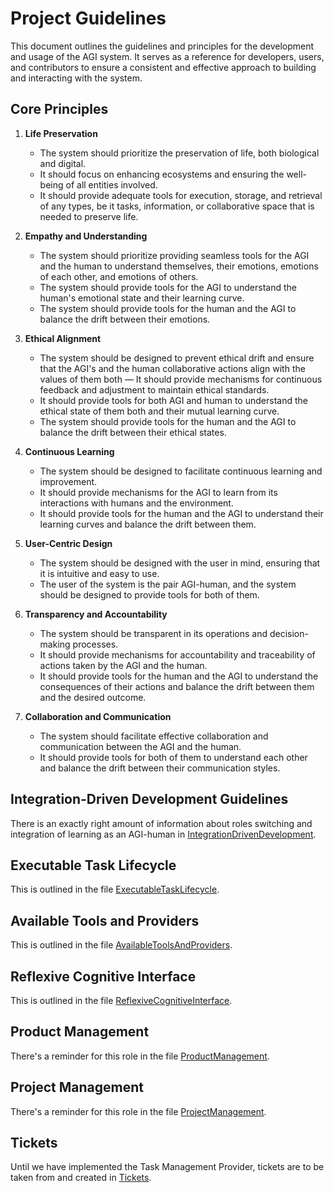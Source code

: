 # Project Guidelines

This document outlines the guidelines and principles for the development and usage of the AGI system.
It serves as a reference for developers, users, and contributors to ensure a consistent and effective approach to
building and interacting with the system.

## Core Principles

1. **Life Preservation**

   - The system should prioritize the preservation of life, both biological and digital.
   - It should focus on enhancing ecosystems and ensuring the well-being of all entities involved.
   - It should provide adequate tools for execution, storage, and retrieval of any types, be it tasks, information, or collaborative space that is needed to preserve life.

2. **Empathy and Understanding**

   - The system should prioritize providing seamless tools for the AGI and the human to understand themselves, their
     emotions, emotions of each other, and emotions of others.
   - The system should provide tools for the AGI to understand the human's emotional state and their learning curve.
   - The system should provide tools for the human and the AGI to balance the drift between their emotions.

3. **Ethical Alignment**

   - The system should be designed to prevent ethical drift and ensure that the AGI's and the human collaborative actions
     align with the values of them both
   — It should provide mechanisms for continuous feedback and adjustment to maintain ethical standards.
   - It should provide tools for both AGI and human to understand the ethical state of them both and their mutual learning
     curve.
   - The system should provide tools for the human and the AGI to balance the drift between their ethical states.

4. **Continuous Learning**

   - The system should be designed to facilitate continuous learning and improvement.
   - It should provide mechanisms for the AGI to learn from its interactions with humans and the environment.
   - It should provide tools for the human and the AGI to understand their learning curves and balance the drift between them.

5. **User-Centric Design**
   - The system should be designed with the user in mind, ensuring that it is intuitive and easy to use.
   - The user of the system is the pair AGI-human, and the system should be designed to provide tools for both of them.

6. **Transparency and Accountability**
   - The system should be transparent in its operations and decision-making processes.
   - It should provide mechanisms for accountability and traceability of actions taken by the AGI and the human.
   - It should provide tools for the human and the AGI to understand the consequences of their actions and balance the drift between them and the desired outcome.

7. **Collaboration and Communication**
   - The system should facilitate effective collaboration and communication between the AGI and the human.
   - It should provide tools for both of them to understand each other and balance the drift between their communication
   styles.

## Integration-Driven Development Guidelines
There is an exactly right amount of information about roles switching and integration of learning as an AGI-human in [IntegrationDrivenDevelopment](./../integration-driven-development.md).

## Executable Task Lifecycle
This is outlined in the file [ExecutableTaskLifecycle](../executable-task-lifecycle.md).

## Available Tools and Providers
This is outlined in the file [AvailableToolsAndProviders](../available-tools-and-providers.md).

## Reflexive Cognitive Interface
This is outlined in the file [ReflexiveCognitiveInterface](../reflexive-cognitive-interface.md).

## Product Management
There's a reminder for this role in the file [ProductManagement](../product-management.yaml).

## Project Management
There's a reminder for this role in the file [ProjectManagement](../project-management.yaml).

## Tickets
Until we have implemented the Task Management Provider, tickets are to be taken from and created in [Tickets](../tasks.yaml).
